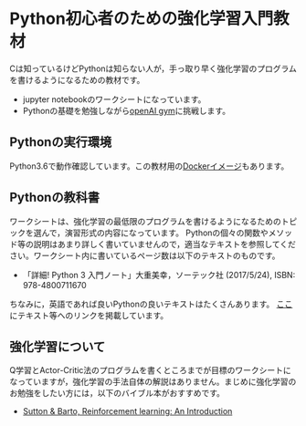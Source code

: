 # Python初心者のための強化学習入門教材

Cは知っているけどPythonは知らない人が，手っ取り早く強化学習のプログラムを書けるようになるための教材です。

- jupyter notebookのワークシートになっています。
- Pythonの基礎を勉強しながら[openAI gym](https://gym.openai.com/)に挑戦します。

## Pythonの実行環境

Python3.6で動作確認しています。この教材用の[Dockerイメージ](https://github.com/jnishii/docker-gym-nongpu)もあります。

## Pythonの教科書

ワークシートは、強化学習の最低限のプログラムを書けるようになるためのトピックを選んで，演習形式の内容になっています。
Pythonの個々の関数やメソッド等の説明はあまり詳しく書いていませんので，適当なテキストを参照してください。ワークシート内に書いているページ数は以下のテキストのものです。

- 「詳細! Python 3 入門ノート」大重美幸，ソーテック社 (2017/5/24), ISBN: 978-4800711670

ちなみに，英語であれば良いPythonの良いテキストはたくさんあります。
[ここ](http://bcl.sci.yamaguchi-u.ac.jp/~jun/notebook/python/links)にテキスト等へのリンクを掲載しています。

## 強化学習について

Q学習とActor-Critic法のプログラムを書くところまでが目標のワークシートになっていますが，強化学習の手法自体の解説はありません。まじめに強化学習のお勉強をしたい方には，以下のバイブル本がおすすめです。

- [Sutton & Barto, Reinforcement learning: An Introduction](http://incompleteideas.net/book/bookdraft2017nov5.pdf)	


